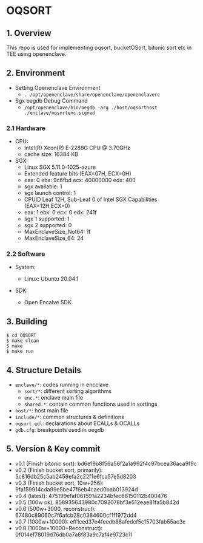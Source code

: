 # OQSORT

## 1. Overview

This repo is used for implementing oqsort, bucketOSort, bitonic sort etc in TEE using openenclave.

## 2. Environment

- Setting Openenclave Environment
  - `. /opt/openenclave/share/openenclave/openenclaverc`
- Sgx oegdb Debug Command
  - `/opt/openenclave/bin/oegdb -arg ./host/oqsorthost ./enclave/oqsortenc.signed `

### 2.1 Hardware

- CPU:
  - Intel(R) Xeon(R) E-2288G CPU @ 3.70GHz
  - cache size: 16384 KB
- SGX:
  - Linux SGX 5.11.0-1025-azure
  - Extended feature bits (EAX=07H, ECX=0H)
  - eax: 0 ebx: 9c6fbd ecx: 40000000 edx: 400
  - sgx available: 1
  - sgx launch control: 1
  - CPUID Leaf 12H, Sub-Leaf 0 of Intel SGX Capabilities (EAX=12H,ECX=0)
  - eax: 1 ebx: 0 ecx: 0 edx: 241f
  - sgx 1 supported: 1
  - sgx 2 supported: 0
  - MaxEnclaveSize_Not64: 1f
  - MaxEnclaveSize_64: 24

### 2.2 Software

- System:

  - Linux: Ubuntu 20.04.1

- SDK:
  - Open Encalve SDK

## 3. Building

```
$ cd OQSORT
$ make clean
$ make
$ make run
```

## 4. Structure Details

- `enclave/*`: codes running in encclave
  - `sort/*`: different sorting algorithms
  - `enc.*`: enclave main file
  - `shared.*`: contain common functions used in sortings
- `host/*`: host main file
- `include/*`: common structures & definitions
- `oqsort.edl`: declarations about ECALLs & OCALLs
- `gdb.cfg`: breakpoints used in oegdb

## 5. Version & Key commit

- v0.1 (Finish bitonic sort): bd6e19b8f56a56f2a1a992f4c97bcea36aca9f9c
- v0.2 (Finish bucket sort, primarily): 5c816db25c5ab2459efa2c22f1e6fca57e5d8203
- v0.3 (Finish bucket sort, 10w+256): 9fa159914cda99e5be47f6eb4caed0bab013924d
- v0.4 (latest): 475199efaf061591a2234bfec68150112b400476
- v0.5 (100w ok): 858935643980c7092078bf3e512eae81fa5b842d
- v0.6 (500w+3000, reconstruct): 67480c89060c7f6afcb28c0384600cf1f1972dd4
- v0.7 (1000w+10000): eff1ced37e4feedb88afedcf5c15703fab55ac3c
- v0.8 (1000w+10000+Reconstruct): 0f014ef78019d76db0a7a6f83a9c7af4e9723c11
